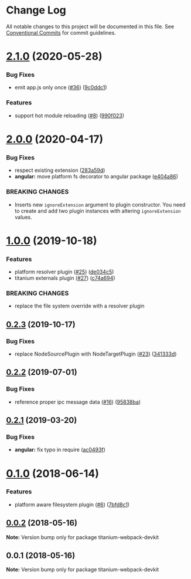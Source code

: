 # Change Log

All notable changes to this project will be documented in this file.
See [Conventional Commits](https://conventionalcommits.org) for commit guidelines.

# [2.1.0](https://github.com/appcelerator/titanium-webpack-devkit/compare/v2.0.0...v2.1.0) (2020-05-28)


### Bug Fixes

* emit app.js only once ([#36](https://github.com/appcelerator/titanium-webpack-devkit/issues/36)) ([9c0ddc1](https://github.com/appcelerator/titanium-webpack-devkit/commit/9c0ddc1))


### Features

* support hot module reloading ([#8](https://github.com/appcelerator/titanium-webpack-devkit/issues/8)) ([990f023](https://github.com/appcelerator/titanium-webpack-devkit/commit/990f023))





# [2.0.0](https://github.com/appcelerator/titanium-webpack-devkit/compare/v1.0.0...v2.0.0) (2020-04-17)


### Bug Fixes

* respect existing extension ([283a59d](https://github.com/appcelerator/titanium-webpack-devkit/commit/283a59d))
* **angular:** move platform fs decorator to angular package ([e404a86](https://github.com/appcelerator/titanium-webpack-devkit/commit/e404a86))


### BREAKING CHANGES

* Inserts new `ignoreExtension` argument to plugin constructor. You need to create and add two plugin instances with altering `ignoreExtension` values.





# [1.0.0](https://github.com/appcelerator/titanium-webpack-devkit/compare/v0.2.3...v1.0.0) (2019-10-18)


### Features

* platform resolver plugin ([#25](https://github.com/appcelerator/titanium-webpack-devkit/issues/25)) ([de034c5](https://github.com/appcelerator/titanium-webpack-devkit/commit/de034c5))
* titanium externals plugin ([#27](https://github.com/appcelerator/titanium-webpack-devkit/issues/27)) ([c74a694](https://github.com/appcelerator/titanium-webpack-devkit/commit/c74a694))


### BREAKING CHANGES

* replace the file system override with a resolver plugin





## [0.2.3](https://github.com/appcelerator/titanium-webpack-devkit/compare/v0.2.2...v0.2.3) (2019-10-17)


### Bug Fixes

* replace NodeSourcePlugin with NodeTargetPlugin ([#23](https://github.com/appcelerator/titanium-webpack-devkit/issues/23)) ([341333d](https://github.com/appcelerator/titanium-webpack-devkit/commit/341333d))





## [0.2.2](https://github.com/appcelerator/titanium-webpack-devkit/compare/v0.2.1...v0.2.2) (2019-07-01)


### Bug Fixes

* reference proper ipc message data ([#16](https://github.com/appcelerator/titanium-webpack-devkit/issues/16)) ([95838ba](https://github.com/appcelerator/titanium-webpack-devkit/commit/95838ba))





## [0.2.1](https://github.com/appcelerator/titanium-webpack-devkit/compare/v0.1.0...v0.2.1) (2019-03-20)


### Bug Fixes

* **angular:** fix typo in require ([ac0493f](https://github.com/appcelerator/titanium-webpack-devkit/commit/ac0493f))





<a name="0.1.0"></a>
# [0.1.0](https://github.com/appcelerator/titanium-webpack-devkit/compare/v0.0.2...v0.1.0) (2018-06-14)


### Features

* platform aware filesystem plugin ([#6](https://github.com/appcelerator/titanium-webpack-devkit/issues/6)) ([7bfd8c1](https://github.com/appcelerator/titanium-webpack-devkit/commit/7bfd8c1))




<a name="0.0.2"></a>
## [0.0.2](https://github.com/appcelerator/titanium-webpack-devkit/compare/v0.0.1...v0.0.2) (2018-05-16)




**Note:** Version bump only for package titanium-webpack-devkit

<a name="0.0.1"></a>
## 0.0.1 (2018-05-16)




**Note:** Version bump only for package titanium-webpack-devkit
